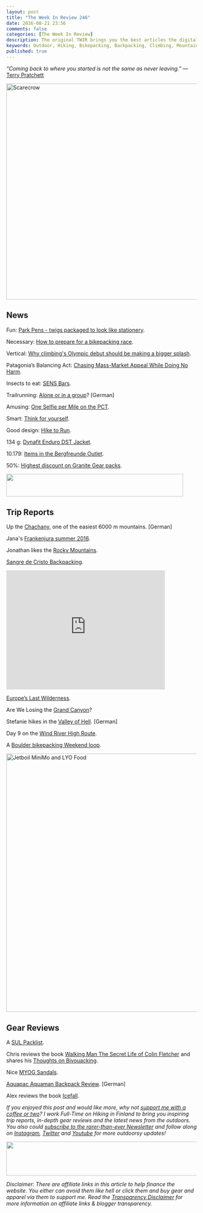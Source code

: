 ```yaml
---
layout: post
title: "The Week In Review 246"
date: 2016-08-21 23:56
comments: false
categories: [The Week In Review]
description: The original TWIR brings you the best articles the digital outdoors had to offer in the past week.
keywords: Outdoor, Hiking, Bikepacking, Backpacking, Climbing, Mountaineering, Camping, Trekking, Wandern, Reisen, Travel
published: true
---
```


*“Coming back to where you started is not the same as never leaving.”* ― [Terry Pratchett](http://amzn.to/2bdEu6v)

<a data-flickr-embed="true"  href="https://www.flickr.com/photos/hendrikmorkel/29014393751/in/photostream/" title="Scarecrow"><img src="https://c8.staticflickr.com/8/7545/29014393751_5daa600211_b.jpg" width="1024" height="571" alt="Scarecrow"></a><script async src="//embedr.flickr.com/assets/client-code.js" charset="utf-8"></script>

<!-- more --> 

## News

Fun: [Park Pens - twigs packaged to look like stationery](http://www.spoon-tamago.com/2016/08/15/park-pens-twigs-packaged-to-look-like-stationery/).

Necessary: [How to prepare for a bikepacking race](http://www.bikemag.com/fully-loaded-bikepacking/in-it-for-the-long-haul/#F4IHjWgtHZky7oug.97).

Vertical: [Why climbing's Olympic debut should be making a bigger splash](http://www.dailycamera.com/recreation/ci_30224970/chris-weidner-why-climbings-olympic-debut-should-be).

Patagonia’s Balancing Act: [Chasing Mass-Market Appeal While Doing No Harm](http://www.wsj.com/articles/patagonias-balancing-act-chasing-mass-market-appeal-while-doing-no-harm-1471426200).

Insects to eat: [SENS Bars](https://www.kickstarter.com/projects/sensfoods/sens-all-natural-bars-packed-with-cricket-protein?ref=hikinginfinland).

Trailrunning: [Alone or in a group](http://sportbleibtmord.de/alleine-laufen-oder-der-gruppe/)? [German]

Amusing: [One Selfie per Mile on the PCT](https://www.youtube.com/watch?v=xyo8OIp7aHM).

Smart: [Think for yourself](http://universalklister.blogspot.fi/2016/08/think-for-yourself.html).

Good design: [Hike to Run](http://www.goout.hk/2016/08/18/hike-to-run/).

134 g: [Dynafit Enduro DST Jacket](https://www.bergzeit.co.uk/dynafit-enduro-dstjacket-dawn-s/?pid=81).

10.179: [Items in the Bergfreunde Outlet](https://www.bergfreunde.co.uk/outlet/2/?pid=10239).

50%: [Highest discount on Granite Gear packs](http://bit.ly/2b7PM0i).

<a href="http://www.avantlink.com/click.php?tt=ml&amp;ti=28933&amp;pw=73183"><img src="//www.avantlink.com/gbi/10060/28933/55699/73183/image.jpg" width="468" height="60" style="border: 0px;" alt="" /></a>

## Trip Reports

Up the [Chachany](https://freieberge.wordpress.com/2016/08/16/chachany-einer-der-leichtesten-6000er/), one of the easiest 6000 m mountains. [German]

Jana's [Frankenjura summer 2016](http://upthatthing.blogspot.fi/2016/08/frankenjura-summer-2016.html).

Jonathan likes the [Rocky Mountains](http://www.jstarinorbit.com/2016/08/rocky-mountains.html).

[Sangre de Cristo Backpacking](http://www.guthookhikes.com/2016/08/sangre-de-cristo-backpacking-715-1916.html).

<iframe width="420" height="315" src="https://www.youtube.com/embed/oA0v5OrdhUk" frameborder="0" allowfullscreen></iframe>

[Europe’s Last Wilderness](https://youtu.be/Tt-7TdkYWy4).

Are We Losing the [Grand Canyon](http://www.nationalgeographic.com/magazine/2016/09/grand-canyon-development-hiking-national-parks/)?

Stefanie hikes in the [Valley of Hell](http://www.gipfel-glueck.de/hoellental/). [German]

Day 9 on the [Wind River High Route](http://ladyonarock.com/2016/08/13/day-9-wind-river-high-route-divide/).

A [Boulder bikepacking Weekend loop](http://www.bikepacking.com/routes/boulder-bikepacking-loop/).

<a data-flickr-embed="true"  href="https://www.flickr.com/photos/hendrikmorkel/28505561654/in/dateposted/" title="Jetboil MiniMo and LYO Food"><img src="https://c7.staticflickr.com/9/8490/28505561654_12400c25f9_b.jpg" width="1024" height="683" alt="Jetboil MiniMo and LYO Food"></a><script async src="//embedr.flickr.com/assets/client-code.js" charset="utf-8"></script>

## Gear Reviews

A [SUL Packlist](http://trekking-lite-store.blogspot.fi/2016/08/sul-packliste_19.html).

Chris reviews the book [Walking Man The Secret Life of Colin Fletcher](http://www.christownsendoutdoors.com/2016/08/book-review-walking-man-secret-life-of.html) and shares his [Thoughts on Bivouacking](http://www.christownsendoutdoors.com/2016/08/thoughts-on-bivouacking.html).

Nice [MYOG Sandals](http://matthewkirk.blogspot.fi/2016/08/fundamental-footwear.html).

[Aquapac Aquaman Backpack Review](http://quasiout.blogspot.fi/2016/08/aquapac-aquaman-rucksack-im-bikepackig.html). [German]

Alex reviews the book [Icefall](http://www.alexroddie.com/2016/08/icefall-by-alex-staniforth-book-review.html).

*If you enjoyed this post and would like more, why not [support me with a coffee or two](http://ko-fi.com/?i=8d16909703c77d0)? I work Full-Time on Hiking in Finland to bring you inspiring trip reports, in-depth gear reviews and the latest news from the outdoors. You also could [subscribe to the rarer-than-ever Newsletter](http://hikinginfinland.us2.list-manage1.com/subscribe?u=b29c2acd04d959eace48da780&id=46b5d0326f) and follow along on [Instagram](https://instagram.com/hendrikm/), [Twitter](https://twitter.com/hendrikmorkel) and [Youtube](https://www.youtube.com/user/Habichtshorst/) for more outdoorsy updates!*

<a href="http://www.avantlink.com/click.php?tt=ml&amp;ti=357957&amp;pw=73183"><img src="//www.avantlink.com/gbi/12821/357957/55699/73183/image.jpg" width="728" height="90" style="border: 0px;" alt="" /></a>

*Disclaimer:  There are affiliate links in this article to help finance the website. You either can avoid them like hell or click them and buy gear and apparel via them to support me. Read the [Transparency Disclaimer](https://hikinginfinland.com/about/) for more information on affiliate links & blogger transparency.*